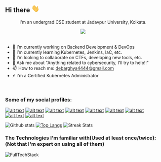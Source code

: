 ## Hi there <img src="./wave.gif" height="25px">
<p align="center">I'm an undergrad CSE student at Jadavpur University, Kolkata.</p>

<div align="center"><img src="https://komarev.com/ghpvc/?username=The-Debarghya"></div><br>

- 🔭 I’m currently working on Backend Development & DevOps
- 🌱 I’m currently learning Kubernetes, Jenkins, IaC, etc.
- 👯 I’m looking to collaborate on CTFs, developing new tools, etc.
- 💬 Ask me about "Anything related to cybersecurity, I'll try to help!!"
- 📫 How to reach me: debarghya4444@gmail.com
- ⚡ I'm a Certified Kubernetes Administrator

<br>

### Some of my social profiles:

[![alt text][1.1]][1]
[![alt text][1.2]][2]
[![alt text][1.3]][3]
[![alt text][1.4]][4]
[![alt text][1.5]][5]
[![alt text][1.6]][6]
[![alt text][1.7]][7]
[![alt text][1.8]][8]
[![alt text][1.9]][9]

[1.1]: https://img.shields.io/badge/Twitter-1DA1F2?style=for-the-badge&logo=twitter&logoColor=white
[1.2]: https://tryhackme-badges.s3.amazonaws.com/Debarghya.Maitra.png
[1.3]: https://img.shields.io/badge/LinkedIn-0077B5?style=for-the-badge&logo=linkedin&logoColor=white
[1.4]: https://img.shields.io/badge/Docker-2CA5E0?style=for-the-badge&logo=docker&logoColor=white
[1.5]: https://img.shields.io/badge/-Hackerrank-2EC866?style=for-the-badge&logo=HackerRank&logoColor=black
[1.6]: https://img.shields.io/badge/GitLab-FC6D26?style=for-the-badge&logo=gitlab&logoColor=black
[1.7]: https://raw.githubusercontent.com/The-Debarghya/The-Debarghya/main/logo.png
[1.8]: https://www.hackthebox.com/images/landingv3/favicon.png
[1.9]: https://picoctf.org/favicon.ico

[1]: http://www.twitter.com/DebarghyaMaitra
[2]: https://tryhackme.com/p/Debarghya.Maitra
[3]: https://linkedin.com/in/debarghya-maitra-081151243
[4]: https://hub.docker.com/u/heisenberg8622
[5]: https://www.hackerrank.com/debarghya4444
[6]: https://gitlab.com/The-Debarghya
[7]: https://ctflearn.com/user/Heisenberg8622
[8]: https://app.hackthebox.com/users/699384
[9]: https://play.picoctf.org/users/Heisenberg8622


![Github stats](https://github-readme-stats-q6me.vercel.app/api?username=The-Debarghya&show_icons=true&count_private=true&layout=compact&theme=react&hide_border=true&bg_color=0D1117&locale=en)
[![Top Langs](https://github-readme-stats.vercel.app/api/top-langs/?username=The-Debarghya&layout=donut-vertical)](https://github.com/The-Debarghya)
![Streak Stats](https://github-readme-streak-stats.herokuapp.com/?user=The-Debarghya&layout=compact&theme=react&hide_border=true&bg_color=0D1117)

### The Technologies I'm familiar with(Used at least once/twice):(Not that I'm expert on using all of them)

![FullTechStack](https://skillicons.dev/icons?i=atom,bash,c,cpp,css,docker,electron,express,git,github,go,gradle,graphql,html,java,js,jenkins,kubernetes,latex,linux,markdown,maven,mongo,mysql,next,nodejs,openstack,postgres,postman,powershell,python,qt,react,redis,regex,ruby,sqlite,spring,tailwind,typescript,vim,vscode,vite,ansible,flask)
